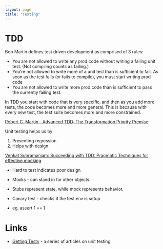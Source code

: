 ```yaml
---
layout: page
title: "Testing"
---
```


# TDD

Bob Martin defines test driven development as comprised of 3 rules:

* You are not allowed to write any prod code
  without writing a failing unit test.
  (Not compiling counts as failing.)
* You're not allowed to write more of a unit test
  than is sufficient to fail.
  As soon as the test fails (or fails to compile),
  you must start writing prod code
* You are not allowed to write more prod code
  than is sufficient to pass the currently failing test.

In TDD you start with code that is very specific,
and then as you add more tests,
the code becomes more and more general.
This is because with every new test,
the test suite becomes more and more constrained.

[Robert C. Martin - Advanced TDD: The Transformation Priority Premise](https://vimeo.com/97516288)

Unit testing helps us by

1. Preventing regression
1. Helps with design

[Venkat Subramaniam: Succeeding with TDD: Pragmatic Techniques for effective mocking](https://vimeo.com/68383352)

* Hard to test indicates poor design

* Mocks - can stand in for other objects
* Stubs represent state, while mock represents behavior.

* Canary test - checks if the test env is setup
* eg. assert 1 == 1

# Links

* [Getting Testy](http://randycoulman.com//blog/2015/08/04/getting-testy-redux/) -
  a series of articles on unit testing
